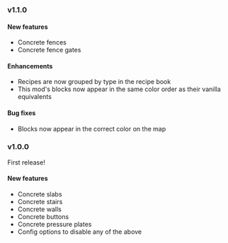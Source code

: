 ### v1.1.0

#### New features
* Concrete fences
* Concrete fence gates

#### Enhancements
* Recipes are now grouped by type in the recipe book
* This mod's blocks now appear in the same color order as their vanilla equivalents

#### Bug fixes
* Blocks now appear in the correct color on the map

### v1.0.0

First release!

#### New features
* Concrete slabs
* Concrete stairs
* Concrete walls
* Concrete buttons
* Concrete pressure plates
* Config options to disable any of the above